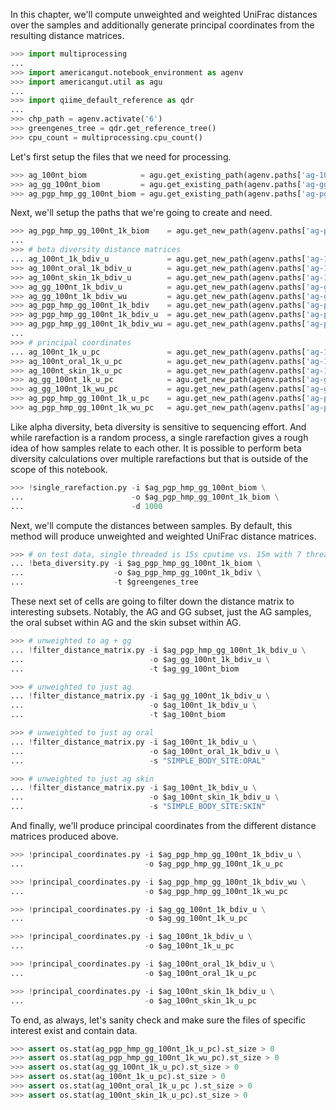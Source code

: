 In this chapter, we'll compute unweighted and weighted UniFrac distances over the samples and additionally generate principal coordinates from the resulting distance matrices.

```python
>>> import multiprocessing
...
>>> import americangut.notebook_environment as agenv
>>> import americangut.util as agu
...
>>> import qiime_default_reference as qdr
...
>>> chp_path = agenv.activate('6')
>>> greengenes_tree = qdr.get_reference_tree()
>>> cpu_count = multiprocessing.cpu_count()
```

Let's first setup the files that we need for processing.

```python
>>> ag_100nt_biom            = agu.get_existing_path(agenv.paths['ag-100nt-biom'])
>>> ag_gg_100nt_biom         = agu.get_existing_path(agenv.paths['ag-gg-100nt-biom'])
>>> ag_pgp_hmp_gg_100nt_biom = agu.get_existing_path(agenv.paths['ag-pgp-hmp-gg-100nt-biom'])
```

Next, we'll setup the paths that we're going to create and need.

```python
>>> ag_pgp_hmp_gg_100nt_1k_biom    = agu.get_new_path(agenv.paths['ag-pgp-hmp-gg-100nt-1k-biom'])
...
>>> # beta diversity distance matrices
... ag_100nt_1k_bdiv_u             = agu.get_new_path(agenv.paths['ag-100nt-1k-bdiv-unifrac'])
>>> ag_100nt_oral_1k_bdiv_u        = agu.get_new_path(agenv.paths['ag-100nt-oral-1k-bdiv-unifrac'])
>>> ag_100nt_skin_1k_bdiv_u        = agu.get_new_path(agenv.paths['ag-100nt-skin-1k-bdiv-unifrac'])
>>> ag_gg_100nt_1k_bdiv_u          = agu.get_new_path(agenv.paths['ag-gg-100nt-1k-bdiv-unifrac'])
>>> ag_gg_100nt_1k_bdiv_wu         = agu.get_new_path(agenv.paths['ag-gg-100nt-1k-bdiv-wunifrac'])
>>> ag_pgp_hmp_gg_100nt_1k_bdiv    = agu.get_new_path(agenv.paths['ag-pgp-hmp-gg-100nt-1k-bdiv'])
>>> ag_pgp_hmp_gg_100nt_1k_bdiv_u  = agu.get_new_path(agenv.paths['ag-pgp-hmp-gg-100nt-1k-bdiv-unifrac'])
>>> ag_pgp_hmp_gg_100nt_1k_bdiv_wu = agu.get_new_path(agenv.paths['ag-pgp-hmp-gg-100nt-1k-bdiv-wunifrac'])
...
>>> # principal coordinates
... ag_100nt_1k_u_pc               = agu.get_new_path(agenv.paths['ag-100nt-1k-unifrac-pc'])
>>> ag_100nt_oral_1k_u_pc          = agu.get_new_path(agenv.paths['ag-100nt-oral-1k-unifrac-pc'])
>>> ag_100nt_skin_1k_u_pc          = agu.get_new_path(agenv.paths['ag-100nt-skin-1k-unifrac-pc'])
>>> ag_gg_100nt_1k_u_pc            = agu.get_new_path(agenv.paths['ag-gg-100nt-1k-unifrac-pc'])
>>> ag_gg_100nt_1k_wu_pc           = agu.get_new_path(agenv.paths['ag-gg-100nt-1k-wunifrac-pc'])
>>> ag_pgp_hmp_gg_100nt_1k_u_pc    = agu.get_new_path(agenv.paths['ag-pgp-hmp-gg-100nt-1k-unifrac-pc'])
>>> ag_pgp_hmp_gg_100nt_1k_wu_pc   = agu.get_new_path(agenv.paths['ag-pgp-hmp-gg-100nt-1k-wunifrac-pc'])
```

Like alpha diversity, beta diversity is sensitive to sequencing effort. And while rarefaction is a random process, a single rarefaction gives a rough idea of how samples relate to each other. It is possible to perform beta diversity calculations over multiple rarefactions but that is outside of the scope of this notebook.

```python
>>> !single_rarefaction.py -i $ag_pgp_hmp_gg_100nt_biom \
...                        -o $ag_pgp_hmp_gg_100nt_1k_biom \
...                        -d 1000
```

Next, we'll compute the distances between samples. By default, this method will produce unweighted and weighted UniFrac distance matrices.

```python
>>> # on test data, single threaded is 15s cputime vs. 15m with 7 threads via parallel_beta_diversity. :(
... !beta_diversity.py -i $ag_pgp_hmp_gg_100nt_1k_biom \
...                    -o $ag_pgp_hmp_gg_100nt_1k_bdiv \
...                    -t $greengenes_tree
```

These next set of cells are going to filter down the distance matrix to interesting subsets. Notably, the AG and GG subset, just the AG samples, the oral subset within AG and the skin subset within AG.

```python
>>> # unweighted to ag + gg
... !filter_distance_matrix.py -i $ag_pgp_hmp_gg_100nt_1k_bdiv_u \
...                            -o $ag_gg_100nt_1k_bdiv_u \
...                            -t $ag_gg_100nt_biom
```

```python
>>> # unweighted to just ag
... !filter_distance_matrix.py -i $ag_gg_100nt_1k_bdiv_u \
...                            -o $ag_100nt_1k_bdiv_u \
...                            -t $ag_100nt_biom
```

```python
>>> # unweighted to just ag oral
... !filter_distance_matrix.py -i $ag_100nt_1k_bdiv_u \
...                            -o $ag_100nt_oral_1k_bdiv_u \
...                            -s "SIMPLE_BODY_SITE:ORAL"
```

```python
>>> # unweighted to just ag skin
... !filter_distance_matrix.py -i $ag_100nt_1k_bdiv_u \
...                            -o $ag_100nt_skin_1k_bdiv_u \
...                            -s "SIMPLE_BODY_SITE:SKIN"
```

And finally, we'll produce principal coordinates from the different distance matrices produced above.

```python
>>> !principal_coordinates.py -i $ag_pgp_hmp_gg_100nt_1k_bdiv_u \
...                           -o $ag_pgp_hmp_gg_100nt_1k_u_pc
```

```python
>>> !principal_coordinates.py -i $ag_pgp_hmp_gg_100nt_1k_bdiv_wu \
...                           -o $ag_pgp_hmp_gg_100nt_1k_wu_pc
```

```python
>>> !principal_coordinates.py -i $ag_gg_100nt_1k_bdiv_u \
...                           -o $ag_gg_100nt_1k_u_pc
```

```python
>>> !principal_coordinates.py -i $ag_100nt_1k_bdiv_u \
...                           -o $ag_100nt_1k_u_pc
```

```python
>>> !principal_coordinates.py -i $ag_100nt_oral_1k_bdiv_u \
...                           -o $ag_100nt_oral_1k_u_pc
```

```python
>>> !principal_coordinates.py -i $ag_100nt_skin_1k_bdiv_u \
...                           -o $ag_100nt_skin_1k_u_pc
```

To end, as always, let's sanity check and make sure the files of specific interest exist and contain data.

```python
>>> assert os.stat(ag_pgp_hmp_gg_100nt_1k_u_pc).st_size > 0
>>> assert os.stat(ag_pgp_hmp_gg_100nt_1k_wu_pc).st_size > 0
>>> assert os.stat(ag_gg_100nt_1k_u_pc).st_size > 0
>>> assert os.stat(ag_100nt_1k_u_pc).st_size > 0
>>> assert os.stat(ag_100nt_oral_1k_u_pc ).st_size > 0
>>> assert os.stat(ag_100nt_skin_1k_u_pc).st_size > 0
```
